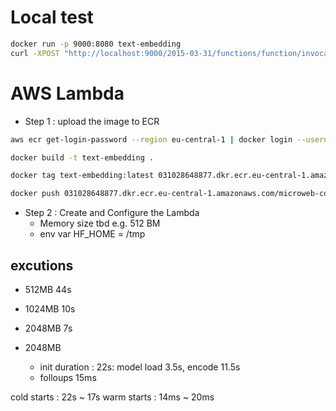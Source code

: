 # Local test

```bash
docker run -p 9000:8080 text-embedding
curl -XPOST "http://localhost:9000/2015-03-31/functions/function/invocations" -d '{"sentence":"This is a command line curl sentence!"}'
```


# AWS Lambda
* Step 1 : upload the image to ECR

```bash
aws ecr get-login-password --region eu-central-1 | docker login --username AWS --password-stdin 031028648877.dkr.ecr.eu-central-1.amazonaws.com

docker build -t text-embedding .

docker tag text-embedding:latest 031028648877.dkr.ecr.eu-central-1.amazonaws.com/microweb-containers:embed-latest

docker push 031028648877.dkr.ecr.eu-central-1.amazonaws.com/microweb-containers:embed-latest

```

* Step 2 : Create and Configure the Lambda
    * Memory size tbd e.g. 512 BM
    * env var HF_HOME = /tmp

## excutions
* 512MB  44s
* 1024MB 10s
* 2048MB  7s

* 2048MB
    * init duration : 22s: model load 3.5s, encode 11.5s
    * folloups 15ms

cold starts : 22s ~ 17s
warm starts : 14ms ~ 20ms

